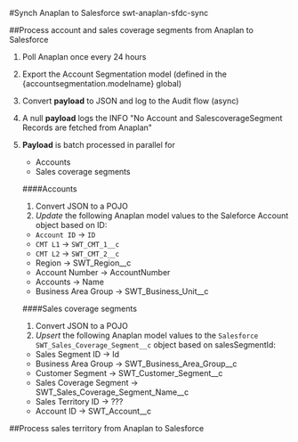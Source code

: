#Synch Anaplan to Salesforce
    swt-anaplan-sfdc-sync

##Process account and sales coverage segments from Anaplan to Salesforce
  
1. Poll Anaplan once every 24 hours
1. Export the Account Segmentation model (defined in the {accountsegmentation.modelname} global)
1. Convert **payload** to JSON and log to the Audit flow (async)
1. A null **payload** logs the INFO "No Account and SalescoverageSegment Records are fetched from Anaplan"
1. **Payload** is batch processed in parallel for  
   * Accounts  
   * Sales coverage segments  

   ####Accounts
   1.   Convert JSON to a POJO
   1.   *Update* the following Anaplan model values to the Saleforce Account object based on ID:
      * `Account ID` -> `ID`
      * `CMT L1` -> `SWT_CMT_1__c`
      * `CMT L2` -> `SWT_CMT_2__c`
      * Region -> SWT_Region__c
      * Account Number -> AccountNumber
      * Accounts -> Name
      * Business Area Group -> SWT_Business_Unit__c
  
   ####Sales coverage segments
   1.   Convert JSON to a POJO
   1.   *Upsert* the following Anaplan model values to the `Salesforce SWT_Sales_Coverage_Segment__c` object based on salesSegmentId:
      * Sales Segment ID -> Id
      * Business Area Group -> SWT_Business_Area_Group__c
      * Customer Segment -> SWT_Customer_Segment__c
      * Sales Coverage Segment -> SWT_Sales_Coverage_Segment_Name__c
      * Sales Territory ID -> ???
      * Account ID -> SWT_Account__c
  
##Process sales territory from Anaplan to Salesforce

